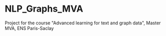 # NLP_Graphs_MVA
Project for the course "Advanced learning for text and graph data", Master MVA, ENS Paris-Saclay 

